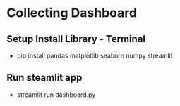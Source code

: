 # Collecting Dashboard

## Setup Install Library - Terminal

- pip install pandas matplotlib seaborn numpy streamlit

## Run steamlit app

- streamlit run dashboard.py

